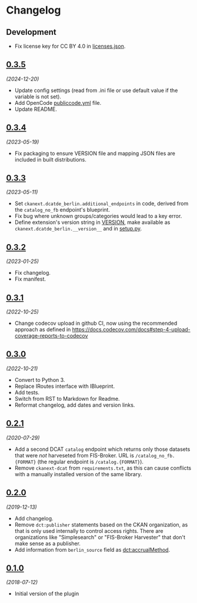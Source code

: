 # Changelog

## Development

- Fix license key for CC BY 4.0 in [licenses.json](ckanext/dcatde_berlin/mappings/licenses.json).

## [0.3.5](https://github.com/berlinonline/ckanext-dcatde_berlin/releases/tag/0.3.5)

_(2024-12-20)_

- Update config settings (read from .ini file or use default value if the variable is not set).
- Add OpenCode [publiccode.yml](publiccode.yml) file.
- Update README.

## [0.3.4](https://github.com/berlinonline/ckanext-dcatde_berlin/releases/tag/0.3.4)

_(2023-05-19)_

- Fix packaging to ensure VERSION file and mapping JSON files are included in built distributions.

## [0.3.3](https://github.com/berlinonline/ckanext-dcatde_berlin/releases/tag/0.3.3)

_(2023-05-11)_

- Set `ckanext.dcatde_berlin.additional_endpoints` in code, derived from the `catalog_no_fb` endpoint's blueprint.
- Fix bug where unknown groups/categories would lead to a key error.
- Define extension's version string in [VERSION](VERSION), make available as `ckanext.dcatde_berlin.__version__` and in [setup.py](setup.py).

## [0.3.2](https://github.com/berlinonline/ckanext-dcatde_berlin/releases/tag/0.3.2)

_(2023-01-25)_

- Fix changelog.
- Fix manifest.

## [0.3.1](https://github.com/berlinonline/ckanext-dcatde_berlin/releases/tag/0.3.1)

_(2022-10-25)_

- Change codecov upload in github CI, now using the recommended approach as defined in https://docs.codecov.com/docs#step-4-upload-coverage-reports-to-codecov

## [0.3.0](https://github.com/berlinonline/ckanext-dcatde_berlin/releases/tag/0.3.0)

_(2022-10-21)_

- Convert to Python 3.
- Replace IRoutes interface with IBlueprint.
- Add tests.
- Switch from RST to Markdown for Readme.
- Reformat changelog, add dates and version links.

## [0.2.1](https://github.com/berlinonline/ckanext-dcatde_berlin/releases/tag/v0.2.1)

_(2020-07-29)_

- Add a second DCAT `catalog` endpoint which returns only those datasets that were _not_ harveseted from FIS-Broker. URL is `/catalog_no_fb.{FORMAT}` (the regular endpoint is `/catalog.{FORMAT}`).
- Remove `ckanext-dcat` from `requirements.txt`, as this can cause conflicts with a manually installed version of the same library.

## [0.2.0](https://github.com/berlinonline/ckanext-dcatde_berlin/releases/tag/v0.2.0)

_(2019-12-13)_

- Add changelog.
- Remove `dct:publisher` statements based on the CKAN organization, as that is only used internally to control access rights. There are organizations like "Simplesearch" or "FIS-Broker Harvester" that don't make sense as a publisher.
- Add information from `berlin_source` field as [dct:accrualMethod](https://www.dublincore.org/specifications/dublin-core/dcmi-terms/2012-06-14/?v=terms#terms-accrualMethod).

## [0.1.0](https://github.com/berlinonline/ckanext-dcatde_berlin/releases/tag/v0.1.0)

_(2018-07-12)_

- Initial version of the plugin